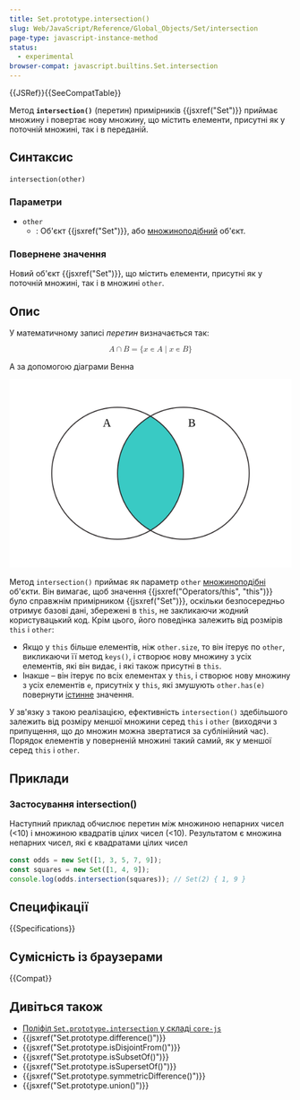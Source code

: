 ```yaml
---
title: Set.prototype.intersection()
slug: Web/JavaScript/Reference/Global_Objects/Set/intersection
page-type: javascript-instance-method
status:
  - experimental
browser-compat: javascript.builtins.Set.intersection
---
```


{{JSRef}}{{SeeCompatTable}}

Метод **`intersection()`** (перетин) примірників {{jsxref("Set")}} приймає множину і повертає нову множину, що містить елементи, присутні як у поточній множині, так і в переданій.

## Синтаксис

```js-nolint
intersection(other)
```

### Параметри

- `other`
  - : Об'єкт {{jsxref("Set")}}, або [множиноподібний](/uk/docs/Web/JavaScript/Reference/Global_Objects/Set#mnozhynopodibni-obiekty) об'єкт.

### Повернене значення

Новий об'єкт {{jsxref("Set")}}, що містить елементи, присутні як у поточній множині, так і в множині `other`.

## Опис

У математичному записі _перетин_ визначається так:

<math display="block"><semantics><mrow><mi>A</mi><mo>∩</mo><mi>B</mi><mo>=</mo><mo stretchy="false">{</mo><mi>x</mi><mo>∊</mo><mi>A</mi><mo>∣</mo><mi>x</mi><mo>∊</mo><mi>B</mi><mo stretchy="false">}</mo></mrow><annotation encoding="TeX">A\cap B = \{x\in A\mid x\in B\}</annotation></semantics></math>

А за допомогою діаграми Венна

![Діаграма Венна, в якій два кола перетинаються. Перетин A і B – це та частина, якою вони накладаються одне на одного.](diagram.svg)

Метод `intersection()` приймає як параметр `other` [множиноподібні](/uk/docs/Web/JavaScript/Reference/Global_Objects/Set#mnozhynopodibni-obiekty) об'єкти. Він вимагає, щоб значення {{jsxref("Operators/this", "this")}} було справжнім примірником {{jsxref("Set")}}, оскільки безпосередньо отримує базові дані, збережені в `this`, не закликаючи жодний користувацький код. Крім цього, його поведінка залежить від розмірів `this` і `other`:

- Якщо у `this` більше елементів, ніж `other.size`, то він ітерує по `other`, викликаючи її метод `keys()`, і створює нову множину з усіх елементів, які він видає, і які також присутні в `this`.
- Інакше – він ітерує по всіх елементах у `this`, і створює нову множину з усіх елементів `e`, присутніх у `this`, які змушують `other.has(e)` повернути [істинне](/uk/docs/Glossary/Truthy) значення.

У зв'язку з такою реалізацією, ефективність `intersection()` здебільшого залежить від розміру меншої множини серед `this` і `other` (виходячи з припущення, що до множин можна звертатися за сублінійний час). Порядок елементів у поверненій множині такий самий, як у меншої серед `this` і `other`.

## Приклади

### Застосування intersection()

Наступний приклад обчислює перетин між множиною непарних чисел (<10) і множиною квадратів цілих чисел (<10). Результатом є множина непарних чисел, які є квадратами цілих чисел

```js
const odds = new Set([1, 3, 5, 7, 9]);
const squares = new Set([1, 4, 9]);
console.log(odds.intersection(squares)); // Set(2) { 1, 9 }
```

## Специфікації

{{Specifications}}

## Сумісність із браузерами

{{Compat}}

## Дивіться також

- [Поліфіл `Set.prototype.intersection` у складі `core-js`](https://github.com/zloirock/core-js#new-set-methods)
- {{jsxref("Set.prototype.difference()")}}
- {{jsxref("Set.prototype.isDisjointFrom()")}}
- {{jsxref("Set.prototype.isSubsetOf()")}}
- {{jsxref("Set.prototype.isSupersetOf()")}}
- {{jsxref("Set.prototype.symmetricDifference()")}}
- {{jsxref("Set.prototype.union()")}}
